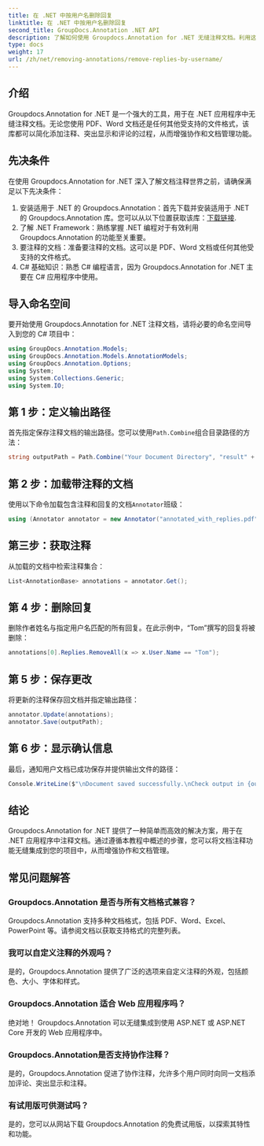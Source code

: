 ```yaml
---
title: 在 .NET 中按用户名删除回复
linktitle: 在 .NET 中按用户名删除回复
second_title: GroupDocs.Annotation .NET API
description: 了解如何使用 Groupdocs.Annotation for .NET 无缝注释文档。利用这个强大的工具增强协作和文档管理。
type: docs
weight: 17
url: /zh/net/removing-annotations/remove-replies-by-username/
---
```

## 介绍
Groupdocs.Annotation for .NET 是一个强大的工具，用于在 .NET 应用程序中无缝注释文档。无论您使用 PDF、Word 文档还是任何其他受支持的文件格式，该库都可以简化添加注释、突出显示和评论的过程，从而增强协作和文档管理功能。
## 先决条件
在使用 Groupdocs.Annotation for .NET 深入了解文档注释世界之前，请确保满足以下先决条件：
1. 安装适用于 .NET 的 Groupdocs.Annotation：首先下载并安装适用于 .NET 的 Groupdocs.Annotation 库。您可以从以下位置获取该库：[下载链接](https://releases.groupdocs.com/annotation/net/).
2. 了解 .NET Framework：熟练掌握 .NET 编程对于有效利用 Groupdocs.Annotation 的功能至关重要。
3. 要注释的文档：准备要注释的文档。这可以是 PDF、Word 文档或任何其他受支持的文件格式。
4. C# 基础知识：熟悉 C# 编程语言，因为 Groupdocs.Annotation for .NET 主要在 C# 应用程序中使用。

## 导入命名空间
要开始使用 Groupdocs.Annotation for .NET 注释文档，请将必要的命名空间导入到您的 C# 项目中：
```csharp
using GroupDocs.Annotation.Models;
using GroupDocs.Annotation.Models.AnnotationModels;
using GroupDocs.Annotation.Options;
using System;
using System.Collections.Generic;
using System.IO;
```
## 第 1 步：定义输出路径
首先指定保存注释文档的输出路径。您可以使用`Path.Combine`组合目录路径的方法：
```csharp
string outputPath = Path.Combine("Your Document Directory", "result" + Path.GetExtension("input.pdf"));
```
## 第 2 步：加载带注释的文档
使用以下命令加载包含注释和回复的文档`Annotator`班级：
```csharp
using (Annotator annotator = new Annotator("annotated_with_replies.pdf"))
```
## 第三步：获取注释
从加载的文档中检索注释集合：
```csharp
List<AnnotationBase> annotations = annotator.Get();
```
## 第 4 步：删除回复
删除作者姓名与指定用户名匹配的所有回复。在此示例中，“Tom”撰写的回复将被删除：
```csharp
annotations[0].Replies.RemoveAll(x => x.User.Name == "Tom");
```
## 第 5 步：保存更改
将更新的注释保存回文档并指定输出路径：
```csharp
annotator.Update(annotations);
annotator.Save(outputPath);
```
## 第 6 步：显示确认信息
最后，通知用户文档已成功保存并提供输出文件的路径：
```csharp
Console.WriteLine($"\nDocument saved successfully.\nCheck output in {outputPath}.");
```
## 结论
Groupdocs.Annotation for .NET 提供了一种简单而高效的解决方案，用于在 .NET 应用程序中注释文档。通过遵循本教程中概述的步骤，您可以将文档注释功能无缝集成到您的项目中，从而增强协作和文档管理。
## 常见问题解答
### Groupdocs.Annotation 是否与所有文档格式兼容？
Groupdocs.Annotation 支持多种文档格式，包括 PDF、Word、Excel、PowerPoint 等。请参阅文档以获取支持格式的完整列表。
### 我可以自定义注释的外观吗？
是的，Groupdocs.Annotation 提供了广泛的选项来自定义注释的外观，包括颜色、大小、字体和样式。
### Groupdocs.Annotation 适合 Web 应用程序吗？
绝对地！ Groupdocs.Annotation 可以无缝集成到使用 ASP.NET 或 ASP.NET Core 开发的 Web 应用程序中。
### Groupdocs.Annotation是否支持协作注释？
是的，Groupdocs.Annotation 促进了协作注释，允许多个用户同时向同一文档添加评论、突出显示和注释。
### 有试用版可供测试吗？
是的，您可以从网站下载 Groupdocs.Annotation 的免费试用版，以探索其特性和功能。